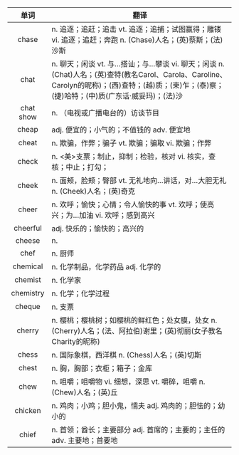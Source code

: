 |单词|翻译  |
|:--:|--| 
|	chase  		|		n. 追逐；追赶；追击 vt. 追逐；追捕；试图赢得；雕镂 vi. 追逐；追赶；奔跑 n. (Chase)人名；(英)蔡斯；(法)沙斯	|		
|	chat  		|		n. 聊天；闲谈 vt. 与…搭讪；与…攀谈 vi. 聊天；闲谈 n. (Chat)人名；(英)查特(教名Carol、Carola、Caroline、Carolyn的昵称)；(西)查特；(越)质；(柬)乍；(泰)察；(捷)哈特；(中)质(广东话·威妥玛)；(法)沙	|		
|	chat show  		|		n. （电视或广播电台的）访谈节目	|		
|	cheap  		|		adj. 便宜的；小气的；不值钱的 adv. 便宜地	|		
|	cheat  		|		n. 欺骗，作弊；骗子 vt. 欺骗；骗取 vi. 欺骗；作弊	|		
|	check  		|		n. &lt;美&gt;支票；制止，抑制；检验，核对 vi. 核实，查核；中止；打勾；	|		
|	cheek  		|		n. 面颊，脸颊；臀部 vt. 无礼地向…讲话，对…大胆无礼 n. (Cheek)人名；(英)奇克	|		
|	cheer  		|		n. 欢呼；愉快；心情；令人愉快的事 vt. 欢呼；使高兴；为…加油 vi. 欢呼；感到高兴	|		
|	cheerful  		|		adj. 快乐的；愉快的；高兴的	|		
|	cheese  		|		n. 	|		
|	chef  		|		n. 厨师	|		
|	chemical  		|		n. 化学制品，化学药品 adj. 化学的	|		
|	chemist  		|		n. 化学家	|		
|	chemistry  		|		n. 化学；化学过程	|		
|	cheque  		|		n. 支票	|		
|	cherry  		|		n. 樱桃；樱桃树；如樱桃的鲜红色；处女膜，处女 n. (Cherry)人名；(法、阿拉伯)谢里；(英)彻丽(女子教名Charity的昵称)	|		
|	chess  		|		n. 国际象棋，西洋棋 n. (Chess)人名；(英)切斯	|		
|	chest  		|		n. 胸，胸部；衣柜；箱子；金库	|		
|	chew  		|		n. 咀嚼；咀嚼物 vi. 细想，深思 vt. 嚼碎，咀嚼 n. (Chew)人名；(英)丘	|		
|	chicken  		|		n. 鸡肉；小鸡；胆小鬼，懦夫 adj. 鸡肉的；胆怯的；幼小的	|		
|	chief  		|		n. 首领；酋长；主要部分 adj. 首席的；主要的；主任的 adv. 主要地；首要地	|